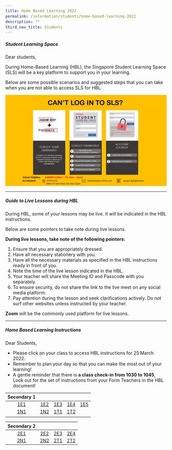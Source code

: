 ```yaml
---
title: Home Based Learning 2022
permalink: /information/students/home-based-learning-2022
description: ""
third_nav_title: Students
---
```

##### Student Learning Space
Dear students,&nbsp;  
  
During Home-Based Learning (HBL), the Singapore Student Learning Space (SLS) will be a key platform to support you in your learning.  
  
Below are some possible scenarios and suggested steps that you can take when you are not able to access SLS for HBL.

![](/images/Steps%20to%20login%20to%20SLS.jpg)

---------------------
##### Guide to Live Lessons during HBL
During HBL, some of your lessons may be live. It will be indicated in the HBL instructions. 

Below are some pointers to take note during live lessons.  
  
**During live lessons, take note of the following pointers:**
1. Ensure that you are appropriately dressed.
2. Have all necessary stationery with you.  
3. Have all the necessary materials as specified in the HBL instructions ready in front of you.
4. Note the time of the live lesson indicated in the HBL.
5. Your teacher will share the Meeting ID and Passcode with you separately.
6. To ensure security, do not share the link to the live meet on any social media platform.
7. Pay attention during the lesson and seek clarifications actively. Do not surf other websites unless instructed by your teacher.
    
**Zoom** will be the commonly used platform for live lessons.

-------------------------
##### Home Based Learning Instructions

Dear Students,  
* Please click on your class to access HBL instructions for 25 March 2022.  
* Remember to plan your day so that you can make the most out of your learning! 
* A gentle reminder that there is **a class check-in from 1030 to 1045**, Look out for the set of instructions from your Form Teachers in the HBL document!

| Secondary 1 |     |     |     |     |
|:-----------:|:---:|:---:|:---:|:---:|
| [1E1](https://docs.google.com/document/d/17-bg7RcHWwtxZGt1EP1c31wdDEoswm_qbxIBeAw7k7g/edit) | [1E2](https://docs.google.com/document/d/1GBioB3FhsNUmMJUwfPAyUD-naAKZlBlPUIb3n-_KUYU/edit) | [1E3](https://docs.google.com/document/d/1zWcUKKi2I3p2wL2WqdfB4YAy6q4GVSzo3YbmVE0upgY/edit) | [1E4](https://docs.google.com/document/d/1v21irUM--LWXNVM5blILBmKf4LuMMZ0DXB_pDAOt_68/edit) | [1E5](https://docs.google.com/document/d/1pE4766XCUCBMeCZdOgqBljdo1VD_7Cb8paSHv4G1cLY/edit) |
| [1N1](https://docs.google.com/document/d/1QcHWgowveIdQYYLAtKmL8Cf5J5dcXdKO832PH35v4Qk/edit) | [1N2](https://docs.google.com/document/d/1487XUw_dRcmYIcUo_jiF3GcUKk-SAOz7cJTIpHcKwmY/edit) | [1T1](https://docs.google.com/document/d/1eljAqc-MeT8CLslfNUpcQGSD9y72mO6fj77zUySSjPg/edit) | [1T2](https://docs.google.com/document/d/1fteSBerFvZxGGNODMI-dzitagRwL0jD0GS2rQ28aGsg/edit) |     |
| | | | | |

| Secondary 2 |     |     |     |
|:-----------:|:---:|:---:|:---:|
| [2E1](https://docs.google.com/document/d/1DIKg4KVhw2nk7Ua81zjcieH9JRncC9H6pSa0b4_hKzE/edit) | [2E2](https://docs.google.com/document/d/1_PhchfLg5p9vnHPCFNA_GpP220D6crNIaXCWgEoWg5I/edit) | [2E3](https://docs.google.com/document/d/1qjMDSDpyJXCwq4ZBWLiZDmVfAaN67qiHA0i2p4Z3S9w/edit) | [2E4](https://docs.google.com/document/d/1ZRgueITkgr0gFz8PSuBuKyAkxjVVJ_Y9oC3dktQFq3I/edit) |
| [2N1](https://docs.google.com/document/d/1YJKUFXVTKA7IY5S6DenRI_meYd_M4BAJHhMybM2-xCI/edit) | [2N2](https://docs.google.com/document/d/1e3uM7mi-5lheyNX-WChBY35U6XiWd-3WJE2ds3xxSyU/edit) | [2T1](https://docs.google.com/document/d/1c6gpno2La3QWnA9WHFhRCmteJ4TPHFj8f8tyy5zYEpI/edit) | [2T2](https://docs.google.com/document/d/1bTOd9bANm9LJIrV7IVZlb6sA9Ljh5OarCr6O-FKuOOg/edit) |